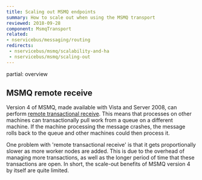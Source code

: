 ```yaml
---
title: Scaling out MSMQ endpoints
summary: How to scale out when using the MSMQ transport
reviewed: 2018-09-28
component: MsmqTransport
related:
- nservicebus/messaging/routing
redirects:
 - nservicebus/msmq/scalability-and-ha
 - nservicebus/msmq/scaling-out
---
```



partial: overview

## MSMQ remote receive

Version 4 of MSMQ, made available with Vista and Server 2008, can perform [remote transactional receive](https://msdn.microsoft.com/en-us/library/ms700128.aspx). This means that processes on other machines can transactionally pull work from a queue on a different machine. If the machine processing the message crashes, the message rolls back to the queue and other machines could then process it.

One problem with 'remote transactional receive' is that it gets proportionally slower as more worker nodes are added. This is due to the overhead of managing more transactions, as well as the longer period of time that these transactions are open. In short, the scale-out benefits of MSMQ version 4 by itself are quite limited.